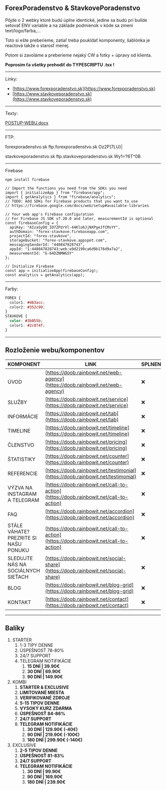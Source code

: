 ## ForexPoradenstvo & StavkovePoradenstvo

Pôjde o 2 webky ktoré budú úplne identické, jedine sa budú pri builde setovať ENV variable a na základe podmienok v kóde sa zmení text/logo/farba,…

Toto si ešte preberieme, zatiaľ treba poukldať komponenty, šablónka je reactová takže o starosť menej.

Potom si zavoláme a preberieme nejaký CW a fotky + úpravy od klienta.

**Poprosím ťa všetky prehodiť do TYPESCRIPTU .tsx !**

---

Linky:

- [https://www.forexporadenstvo.sk](https://www.forexporadenstvo.sk)
- [https://www.stavkoveporadenstvo.sk](https://www.stavkoveporadenstvo.sk)

---

Texty:

[POSTUP-WEBU.docx](https://github.com/VladimirTomko/stavky/files/10016203/POSTUP-WEBU.docx)

---

FTP:

forexporadenstvo.sk
ftp.forexporadenstvo.sk
Oz2P]7LU}|

stavkoveporadenstvo.sk
ftp.stavkoveporadenstvo.sk
Wy1=?6T^0B

---

Firebase

```
npm install firebase
```

```
// Import the functions you need from the SDKs you need
import { initializeApp } from "firebase/app";
import { getAnalytics } from "firebase/analytics";
// TODO: Add SDKs for Firebase products that you want to use
// https://firebase.google.com/docs/web/setup#available-libraries

// Your web app's Firebase configuration
// For Firebase JS SDK v7.20.0 and later, measurementId is optional
const firebaseConfig = {
  apiKey: "AIzaSyDO_IO7ZFUrVl-44Klo6JjNXPgeJfCMsYY",
  authDomain: "forex-stavkove.firebaseapp.com",
  projectId: "forex-stavkove",
  storageBucket: "forex-stavkove.appspot.com",
  messagingSenderId: "440847828743",
  appId: "1:440847828743:web:a9d2199ca6d9b176d9a7a2",
  measurementId: "G-64DZNMWGSY"
};

// Initialize Firebase
const app = initializeApp(firebaseConfig);
const analytics = getAnalytics(app);
```

---

Farby:

```css
FOREX {
  color1: #463acc;
  color2: #352c99;
}
STAVKOVE {
  color: #3b055b;
  color1: #2c074f;
}
```

---

## Rozloženie webu/komponentov

| KOMPONENT                             | LINK                                                                                   | SPLNENÉ |
| ------------------------------------- | -------------------------------------------------------------------------------------- | ------- |
| ÚVOD                                  | [https://doob.rainbowit.net/web-agency](https://doob.rainbowit.net/web-agency)         | ❌      |
| SLUŽBY                                | [https://doob.rainbowit.net/service](https://doob.rainbowit.net/service)               | ❌      |
| INFORMÁCIE                            | [https://doob.rainbowit.net/tab](https://doob.rainbowit.net/tab)                       | ❌      |
| TIMELINE                              | [https://doob.rainbowit.net/timeline](https://doob.rainbowit.net/timeline)             | ❌      |
| ČLENSTVO                              | [https://doob.rainbowit.net/pricing](https://doob.rainbowit.net/pricing)               | ❌      |
| ŠTATISTIKY                            | [https://doob.rainbowit.net/counter](https://doob.rainbowit.net/counter)               | ❌      |
| REFERENCIE                            | [https://doob.rainbowit.net/testimonial](https://doob.rainbowit.net/testimonial)       | ❌      |
| VÝZVA NA INSTAGRAM A TELEGRAM         | [https://doob.rainbowit.net/call-to-action](https://doob.rainbowit.net/call-to-action) | ❌      |
| FAQ                                   | [https://doob.rainbowit.net/accordion](https://doob.rainbowit.net/accordion)           | ❌      |
| STÁLE VÁHATE? PREZRITE SI NAŠU PONUKU | [https://doob.rainbowit.net/call-to-action](https://doob.rainbowit.net/call-to-action) | ❌      |
| SLEDUJTE NÁS NA SOCIÁLNYCH SIEŤACH    | [https://doob.rainbowit.net/social-share](https://doob.rainbowit.net/social-share)     | ❌      |
| BLOG                                  | [https://doob.rainbowit.net/blog-grid](https://doob.rainbowit.net/blog-grid)           | ❌      |
| KONTAKT                               | [https://doob.rainbowit.net/contact](https://doob.rainbowit.net/contact)               | ❌      |

---

## Balíky

1.  STARTER
    1.  1-3 TIPY DENNE
    2.  ÚSPEŠNOSŤ 78-80%
    3.  24/7 SUPPORT
    4.  TELEGRAM NOTIFIKÁCIE
        1.  **15 DNÍ | 39.90€**
        2.  **30 DNÍ | 69.90€**
        3.  **90 DNÍ | 149.90€**
2.  KOMBI
    1.  **STARTER & EXCLUSIVE**
    2.  **LIMITOVANÉ MIESTA**
    3.  **VERIFIKOVANÉ ZDROJE**
    4.  **5-15 TIPOV DENNE**
    5.  **VYSOKÝ KURZ ZDARMA**
    6.  **ÚSPEŠNOSŤ 84-86%**
    7.  **24/7 SUPPORT**
    8.  **TELEGRAM NOTIFIKÁCIE**
        1.  **30 DNÍ | 129.90€ (-40€)**
        2.  **90 DNÍ | 219.90€ (-100€)**
        3.  **180 DNÍ | 299.90€ (-140€)**
3.  EXCLUSIVE
    1.  **2-5 TIPOV DENNE**
    2.  **ÚSPEŠNOSŤ 81-83%**
    3.  **24/7 SUPPORT**
    4.  **TELEGRAM NOTIFIKÁCIE**
        1.  **30 DNÍ | 99.90€**
        2.  **90 DNÍ | 169.90€**
        3.  **180 DNÍ | 239.90€**
